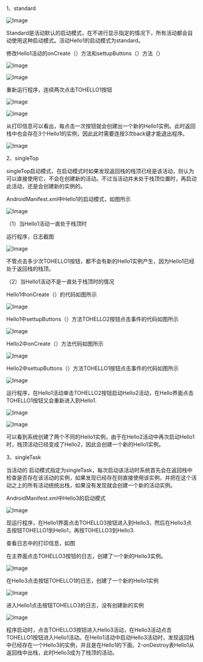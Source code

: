 1、standard 

![Image](https://github.com/mk272/2018118123_Android/raw/master/Lab_2/Lab2_pictures/1_1.png)

Standard是活动默认的启动模式，在不进行显示指定的情况下，所有活动都会自动使用这种启动模式。活动Hello1的启动模式为standard。

修改Hello1活动的onCreate（）方法和settupButtons（）方法（）

![Image](https://github.com/mk272/2018118123_Android/raw/master/Lab_2/Lab2_pictures/1_2.png)

![Image](https://github.com/mk272/2018118123_Android/raw/master/Lab_2/Lab2_pictures/1_3.png)

重新运行程序，连续两次点击TOHELLO1按钮

![Image](https://github.com/mk272/2018118123_Android/raw/master/Lab_2/Lab2_pictures/1_4.png)

![Image](https://github.com/mk272/2018118123_Android/raw/master/Lab_2/Lab2_pictures/1_5.png)

从打印信息可以看出，每点击一次按钮就会创建出一个新的Hello1实例。此时返回栈中也会存在3个Hello1的实例，因此此时需要连按3次back键才能退出程序。

![Image](https://github.com/mk272/2018118123_Android/raw/master/Lab_2/Lab2_pictures/1_6.png)

2、singleTop

singleTop启动模式，在启动模式时如果发现返回栈的栈顶已经是该活动，则认为可以直接使用它，不会在创建新的活动。不过当活动并未处于栈顶位置时，再启动此活动，还是会创建新的实例的。

AndroidManifest.xml中Hello1的启动模式，如图所示

![Image](https://github.com/mk272/2018118123_Android/raw/master/Lab_2/Lab2_pictures/2_1.png)

（1）当Hello1活动一直处于栈顶时

运行程序，日志截图

![Image](https://github.com/mk272/2018118123_Android/raw/master/Lab_2/Lab2_pictures/2_2.png)

不管点击多少次TOHELLO1按钮，都不会有新的Hello1实例产生，因为Hello1已经处于返回栈的栈顶。

（2）当Hello1活动不是一直处于栈顶时的情况

Hello1中onCreate（）的代码如图所示

![Image](https://github.com/mk272/2018118123_Android/raw/master/Lab_2/Lab2_pictures/2_3.png)

Hello1中settupButtons（）方法TOHELLO2按钮点击事件的代码如图所示

![Image](https://github.com/mk272/2018118123_Android/raw/master/Lab_2/Lab2_pictures/2_4.png)

Hello2中onCreate（）方法代码如图所示

![Image](https://github.com/mk272/2018118123_Android/raw/master/Lab_2/Lab2_pictures/2_5.png)

Hello2中settupButtons（）方法TOHELLO1按钮点击事件的代码如图所示

![Image](https://github.com/mk272/2018118123_Android/raw/master/Lab_2/Lab2_pictures/2_6.png)

运行程序，在Hello1活动单击TOHELLO2按钮启动Hello2活动，在Hello界面点击TOHELLO1按钮又会重新进入到Hello1.

![Image](https://github.com/mk272/2018118123_Android/raw/master/Lab_2/Lab2_pictures/2_7.png)

![Image](https://github.com/mk272/2018118123_Android/raw/master/Lab_2/Lab2_pictures/2_8.png)

可以看到系统创建了两个不同的Hello1实例，由于在Hello2活动中再次启动Hello1时，栈顶活动已经变成了Hello2，因此会创建一个新的Hello1实例。

3、singleTask

当活动的 启动模式指定为singleTask，每次启动该活动时系统首先会在返回栈中检查是否存在该活动的实例，如果发现已经存在则直接使用该实例，并把在这个活动之上的所有活动统统出栈，如果没有发现就会创建一个新的活动实例。

AndroidManifest.xml中Hello3的启动模式

![Image](https://github.com/mk272/2018118123_Android/raw/master/Lab_2/Lab2_pictures/3_1.png)

现运行程序，在Hello1界面点击TOHELLO3按钮进入到Hello3，然后在Hello3点击按钮TOHELLO1到Hello1，再按TOHELLO3到Hello3.

查看日志中的打印信息，如图

在主界面点击TOHELLO3按钮的日志，创建了一个新的Hello3实例。

![Image](https://github.com/mk272/2018118123_Android/raw/master/Lab_2/Lab2_pictures/3_2.png)

在Hello3点击按钮TOHELLO1的日志，创建了一个新的Hello1实例

![Image](https://github.com/mk272/2018118123_Android/raw/master/Lab_2/Lab2_pictures/3_3.png)

进入Hello1点击按钮TOHELLO3的日志，没有创建新的实例

![Image](https://github.com/mk272/2018118123_Android/raw/master/Lab_2/Lab2_pictures/3_4.png)

程序启动时，点击TOHELLO3按钮进入Hello3活动，在Hello3活动点击TOHELLO1按钮进入Hello1活动。在Hello1活动中启动Hello3活动时，发现返回栈中已经存在一个Hello3的实例，并且是在Hello1的下面。2-onDestroy表Hello1从返回栈中出栈，此时Hello3成为了栈顶的活动。